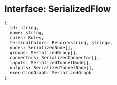 # Interface: SerializedFlow

<pre>
{
  id: string,
  name: string,
  rules: <Ref to="./rules">Rules</Ref>,
  terminalColors: Record&lt;string, string&gt;,
  nodes: <Ref to="./serialized-node">SerializedNode</Ref>[],
  groups: <Ref to="./serialized-group">SerializedGroup</Ref>[],
  connectors: <Ref to="./serialized-connector">SerializedConnector</Ref>[],
  inputs: <Ref to="./serialized-tunnel-node">SerializedTunnelNode</Ref>[],
  outputs: <Ref to="./serialized-tunnel-node">SerializedTunnelNode</Ref>[],
  executionGraph: <Ref to="./serialized-graph">SerializedGraph</Ref>
}
</pre>
